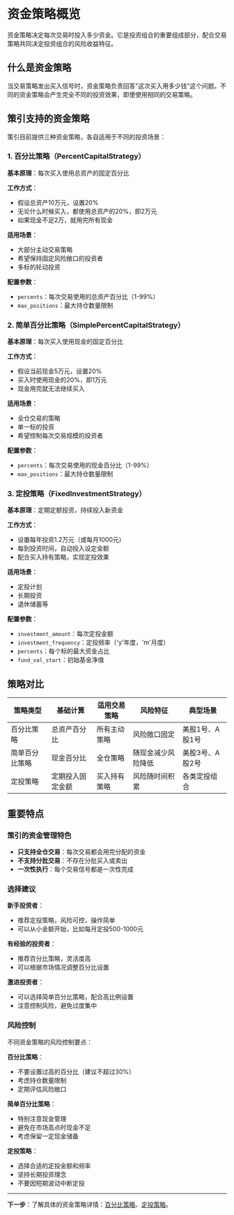 # 资金策略概览

资金策略决定每次交易时投入多少资金。它是投资组合的重要组成部分，配合交易策略共同决定投资组合的风险收益特征。

## 什么是资金策略

当交易策略发出买入信号时，资金策略负责回答"这次买入用多少钱"这个问题。不同的资金策略会产生完全不同的投资效果，即使使用相同的交易策略。

## 策引支持的资金策略

策引目前提供三种资金策略，各自适用于不同的投资场景：

### 1. 百分比策略（PercentCapitalStrategy）

**基本原理**：每次买入使用总资产的固定百分比

**工作方式**：
- 假设总资产10万元，设置20%
- 无论什么时候买入，都使用总资产的20%，即2万元
- 如果现金不足2万，就用完所有现金

**适用场景**：
- 大部分主动交易策略
- 希望保持固定风险敞口的投资者
- 多标的轮动投资

**配置参数**：
- `percents`：每次交易使用的总资产百分比（1-99%）
- `max_positions`：最大持仓数量限制

### 2. 简单百分比策略（SimplePercentCapitalStrategy）

**基本原理**：每次买入使用现金的固定百分比

**工作方式**：
- 假设当前现金5万元，设置20%
- 买入时使用现金的20%，即1万元
- 现金用完就无法继续买入

**适用场景**：
- 全仓交易的策略
- 单一标的投资
- 希望控制每次交易规模的投资者

**配置参数**：
- `percents`：每次交易使用的现金百分比（1-99%）
- `max_positions`：最大持仓数量限制

### 3. 定投策略（FixedInvestmentStrategy）

**基本原理**：定期定额投资，持续投入新资金

**工作方式**：
- 设置每年投资1.2万元（或每月1000元）
- 每到投资时间，自动投入设定金额
- 配合买入持有策略，实现定投效果

**适用场景**：
- 定投计划
- 长期投资
- 退休储蓄等

**配置参数**：
- `investment_amount`：每次定投金额
- `investment_frequency`：定投频率（'y'年度，'m'月度）
- `percents`：每个标的最大资金占比
- `fund_val_start`：初始基金净值

## 策略对比

| 策略类型 | 基础计算 | 适用交易策略 | 风险特征 | 典型场景 |
|---------|---------|-------------|---------|---------|
| 百分比策略 | 总资产百分比 | 所有主动策略 | 风险敞口固定 | 美股1号、A股1号 |
| 简单百分比策略 | 现金百分比 | 全仓策略 | 随现金减少风险降低 | 美股3号、A股2号 |
| 定投策略 | 定期投入固定金额 | 买入持有策略 | 风险随时间积累 | 各类定投组合 |

## 重要特点

### 策引的资金管理特色
- **只支持全仓交易**：每次交易都会用完分配的资金
- **不支持分批交易**：不存在分批买入或卖出
- **一次性执行**：每个交易信号都是一次性完成

### 选择建议

**新手投资者**：
- 推荐定投策略，风险可控，操作简单
- 可以从小金额开始，比如每月定投500-1000元

**有经验的投资者**：
- 推荐百分比策略，灵活度高
- 可以根据市场情况调整百分比设置

**激进投资者**：
- 可以选择简单百分比策略，配合高比例设置
- 注意控制风险，避免过度集中

### 风险控制

不同资金策略的风险控制要点：

**百分比策略**：
- 不要设置过高的百分比（建议不超过30%）
- 考虑持仓数量限制
- 定期评估风险敞口

**简单百分比策略**：
- 特别注意现金管理
- 避免在市场高点时现金不足
- 考虑保留一定现金储备

**定投策略**：
- 选择合适的定投金额和频率
- 坚持长期投资理念
- 不要因短期波动中断定投

---

**下一步**：了解具体的资金策略详情：[百分比策略](/docs/capital-strategies/percent-strategy)、[定投策略](/docs/capital-strategies/fixed-investment-strategy)。